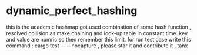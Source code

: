 # dynamic_perfect_hashing
this is the academic hashmap got used combination of some hash function , resolved collision as make chaining 
and look-up  table in constant time .key and value are numric so then remember this limit.
for run test case write this command :
cargo test -- --nocapture ,
please star it  and contribute it ,
tanx
